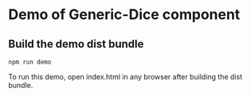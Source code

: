 # Demo of Generic-Dice component

## Build the demo dist bundle

```
npm run demo
```

To run this demo, open index.html in any browser after building the dist bundle.
